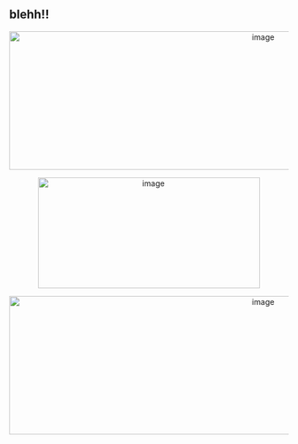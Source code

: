 ## blehh!!
 </p>
<p align="center">
<img width="900" height="250" alt="image" src="https://github.com/user-attachments/assets/9a67263a-c833-46e9-b423-5cd3d8832a46" />
 </p>
<p align="center">
<img width="400" height="200" alt="image" src="https://github.com/user-attachments/assets/579f3f19-993f-49cd-9afb-a38589052f9b" />
</p>
<p align="center">
<img width="900" height="250" alt="image" src="https://media.discordapp.net/attachments/1400116994111701196/1401586682624475166/Untitled4_20250803182452.png?ex=6890d0d1&is=688f7f51&hm=c018d97829624c9c4b19d0f8722beae52584efc9b6188c27c65288c688ade5b6&=&format=webp&quality=lossless&width=1350&height=600" />






 











